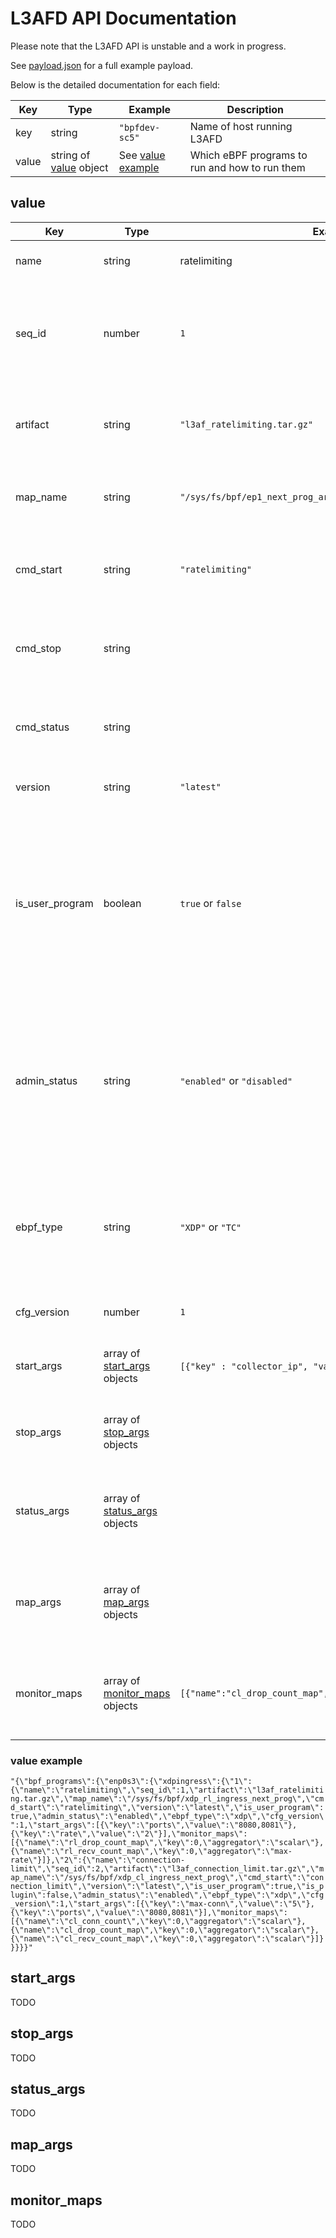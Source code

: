 # L3AFD API Documentation

Please note that the L3AFD API is unstable and a work in progress.

See [payload.json](https://github.com/l3af-project/l3af-arch/blob/main/dev_environment/cfg/payload.json) for a full example payload.

Below is the detailed documentation for each field:

|Key|Type|Example|Description|
|--- |--- |--- |--- |
|key|string|`"bpfdev-sc5"`|Name of host running L3AFD|
|value|string of [value](#value) object|See [value example](#value-example)|Which eBPF programs to run and how to run them|

## value

|Key|Type|Example|Description|
|--- |--- |--- |--- |
|name|string|ratelimiting|Name of the eBPF Program|
|seq_id|number|`1`|Position of the eBPF program in the chain, 1 represents the first program in the chain|
|artifact|string|`"l3af_ratelimiting.tar.gz"`|User code binary and eBPF byte code in tar.gz format.|
|map_name|string|`"/sys/fs/bpf/ep1_next_prog_array"`|Chaining program map in the file system with path|
|cmd_start|string|`"ratelimiting"`|User program name to start the eBPF program|
|cmd_stop|string||User program name to stop the eBPF program|
|cmd_status|string||User program name to status the eBPF program|
|version|string|`"latest"`|The version of the eBPF Program|
|is_user_program|boolean|`true` or `false`|The true means the user program is running beyond the eBPF attach/link, false means the user program stops after the eBPF program is attached.|
|admin_status|string|`"enabled"` or `"disabled"`|This represents the program status. `"enabled"` means to be started if not running.  "disabled"` means to be stopped if running|
|ebpf_type|string|`"XDP"` or `"TC"`|Type of eBPF program. Currently only XDP and TC network programs are supported.|
|cfg_version|number|`1`|Payload version number|
|start_args|array of [start_args](#start_args) objects|`[{"key" : "collector_ip", "value":"10.10.10.2"}`]|Argument list passed while starting the KF|
|stop_args|array of [stop_args](#stop_args) objects||Argument list passed while stopping the KF|
|status_args|array of [status_args](#status_args) objects||Argument list passed while checking the running status of the KF|
|map_args|array of [map_args](#map_args) objects||eBPF map to be updated with the value passed in the config|
|monitor_maps|array of [monitor_maps](#monitor_maps) objects|`[{"name":"cl_drop_count_map","key":0,"aggregator":"scalar"}]`|List of eBPF map names, index and aggregator function(i.e. scalar,max-rate)|

### value example

`"{\"bpf_programs\":{\"enp0s3\":{\"xdpingress\":{\"1\":{\"name\":\"ratelimiting\",\"seq_id\":1,\"artifact\":\"l3af_ratelimiting.tar.gz\",\"map_name\":\"/sys/fs/bpf/xdp_rl_ingress_next_prog\",\"cmd_start\":\"ratelimiting\",\"version\":\"latest\",\"is_user_program\":true,\"admin_status\":\"enabled\",\"ebpf_type\":\"xdp\",\"cfg_version\":1,\"start_args\":[{\"key\":\"ports\",\"value\":\"8080,8081\"},{\"key\":\"rate\",\"value\":\"2\"}],\"monitor_maps\":[{\"name\":\"rl_drop_count_map\",\"key\":0,\"aggregator\":\"scalar\"},{\"name\":\"rl_recv_count_map\",\"key\":0,\"aggregator\":\"max-rate\"}]},\"2\":{\"name\":\"connection-limit\",\"seq_id\":2,\"artifact\":\"l3af_connection_limit.tar.gz\",\"map_name\":\"/sys/fs/bpf/xdp_cl_ingress_next_prog\",\"cmd_start\":\"connection_limit\",\"version\":\"latest\",\"is_user_program\":true,\"is_plugin\":false,\"admin_status\":\"enabled\",\"ebpf_type\":\"xdp\",\"cfg_version\":1,\"start_args\":[{\"key\":\"max-conn\",\"value\":\"5\"},{\"key\":\"ports\",\"value\":\"8080,8081\"}],\"monitor_maps\":[{\"name\":\"cl_conn_count\",\"key\":0,\"aggregator\":\"scalar\"},{\"name\":\"cl_drop_count_map\",\"key\":0,\"aggregator\":\"scalar\"},{\"name\":\"cl_recv_count_map\",\"key\":0,\"aggregator\":\"scalar\"}]}}}}}"`

## start_args

TODO

## stop_args

TODO

## status_args

TODO

## map_args

TODO

## monitor_maps

TODO
